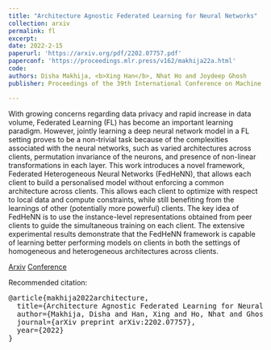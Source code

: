 ```yaml
---
title: "Architecture Agnostic Federated Learning for Neural Networks"
collection: arxiv
permalink: fl
excerpt: 
date: 2022-2-15
paperurl: 'https://arxiv.org/pdf/2202.07757.pdf'
paperconf: 'https://proceedings.mlr.press/v162/makhija22a.html'
code: 
authors: Disha Makhija, <b>Xing Han</b>, Nhat Ho and Joydeep Ghosh
publisher: Proceedings of the 39th International Conference on Machine Learning (ICML) 2022.

---
```

With growing concerns regarding data privacy and rapid increase in data volume, Federated Learning (FL) has become an important learning paradigm. However, jointly learning a deep neural network model in a FL setting proves to be a non-trivial task because of the complexities associated with the neural networks, such as varied architectures across clients, permutation invariance of the neurons, and presence of non-linear transformations in each layer. This work introduces a novel framework, Federated Heterogeneous Neural Networks (FedHeNN), that allows each client to build a personalised model without enforcing a common architecture across clients. This allows each client to optimize with respect to local data and compute constraints, while still benefiting from the learnings of other (potentially more powerful) clients. The key idea of FedHeNN is to use the instance-level representations obtained from peer clients to guide the simultaneous training on each client. The extensive experimental results demonstrate that the FedHeNN framework is capable of learning better performing models on clients in both the settings of homogeneous and heterogeneous architectures across clients. 


[Arxiv](https://arxiv.org/pdf/2202.07757.pdf) [Conference](https://proceedings.mlr.press/v162/makhija22a.html)

Recommended citation:
<pre>
@article{makhija2022architecture,
  title={Architecture Agnostic Federated Learning for Neural Networks},
  author={Makhija, Disha and Han, Xing and Ho, Nhat and Ghosh, Joydeep},
  journal={arXiv preprint arXiv:2202.07757},
  year={2022}
}
</pre>
